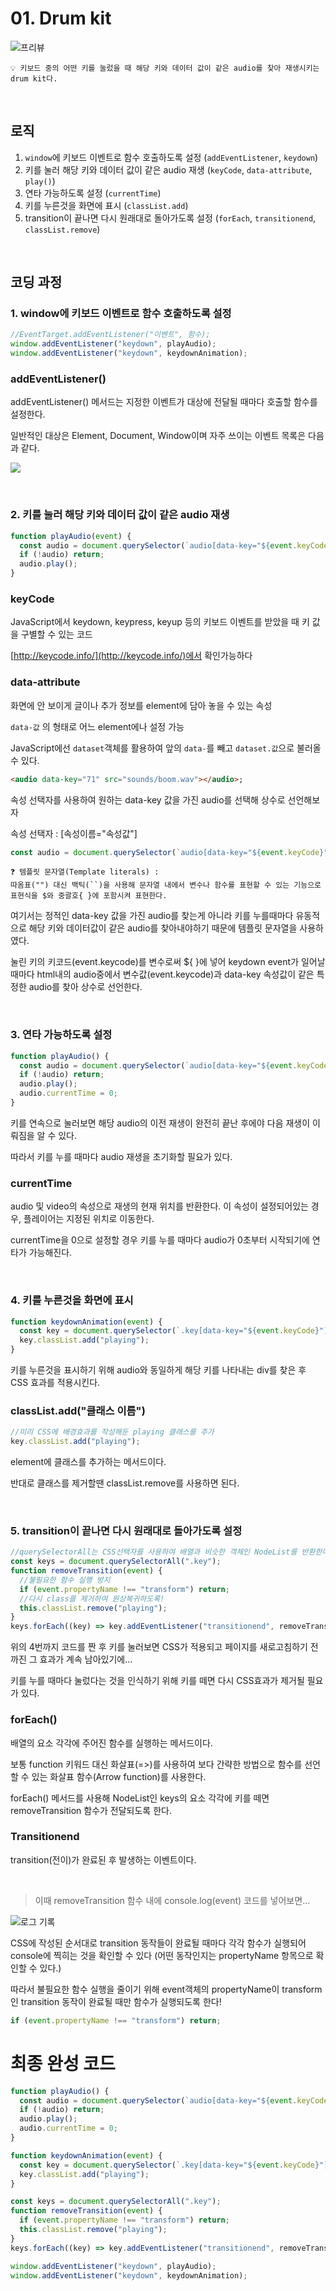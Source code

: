 # 01. Drum kit

![프리뷰](https://user-images.githubusercontent.com/87363422/155992044-470ab81c-ed6a-4cf6-ac17-db00cb36dfad.png)

```
💡 키보드 중의 어떤 키를 눌렀을 때 해당 키와 데이터 값이 같은 audio를 찾아 재생시키는 drum kit다.
```

<br/>

## 로직

1. `window`에 키보드 이벤트로 함수 호출하도록 설정 (`addEventListener`, `keydown`)
2. 키를 눌러 해당 키와 데이터 값이 같은 audio 재생 (`keyCode`, `data-attribute`, `play()`)
3. 연타 가능하도록 설정 (`currentTime`)
4. 키를 누른것을 화면에 표시 (`classList.add`)
5. transition이 끝나면 다시 원래대로 돌아가도록 설정 (`forEach`, `transitionend`, `classList.remove`)

<br/>

## 코딩 과정

### 1. window에 키보드 이벤트로 함수 호출하도록 설정

```jsx
//EventTarget.addEventListener("이벤트", 함수);
window.addEventListener("keydown", playAudio);
window.addEventListener("keydown", keydownAnimation);
```

### addEventListener()

addEventListener() 메서드는 지정한 이벤트가 대상에 전달될 때마다 호출할 함수를 설정한다.

일반적인 대상은 Element, Document, Window이며
자주 쓰이는 이벤트 목록은 다음과 같다.

![](https://user-images.githubusercontent.com/87363422/155992024-b431ab70-100a-4ec8-93f4-f2d2dda8ce00.png)

<br/>

### 2. 키를 눌러 해당 키와 데이터 값이 같은 audio 재생

```jsx
function playAudio(event) {
  const audio = document.querySelector(`audio[data-key="${event.keyCode}"]`);
  if (!audio) return;
  audio.play();
}
```

### keyCode

JavaScript에서 keydown, keypress, keyup 등의 키보드 이벤트를 받았을 때 키 값을 구별할 수 있는 코드

[http://keycode.info/](http://keycode.info/)에서 확인가능하다

### data-attribute

화면에 안 보이게 글이나 추가 정보를 element에 담아 놓을 수 있는 속성

`data-값` 의 형태로 어느 element에나 설정 가능

JavaScript에선 `dataset`객체를 활용하여 앞의 `data-`를 빼고 `dataset.값`으로 불러올 수 있다.

```html
<audio data-key="71" src="sounds/boom.wav"></audio>;
```

속성 선택자를 사용하여 원하는 data-key 값을 가진 audio를 선택해 상수로 선언해보자

속성 선택자 : [속성이름="속성값"]

```jsx
const audio = document.querySelector(`audio[data-key="${event.keyCode}"]`);
```

```
❓ 템플릿 문자열(Template literals) :
따옴표("") 대신 백틱(``)을 사용해 문자열 내에서 변수나 함수를 표현할 수 있는 기능으로
표현식을 $와 중괄호{ }에 포함시켜 표현한다.
```

여기서는 정적인 data-key 값을 가진 audio를 찾는게 아니라 키를 누를때마다 유동적으로 해당 키와 데이터값이 같은 audio를 찾아내야하기 때문에 템플릿 문자열을 사용하였다.

눌린 키의 키코드(event.keycode)를 변수로써 ${ }에 넣어
keydown event가 일어날 때마다 html내의 audio중에서 변수값(event.keycode)과 data-key 속성값이 같은 특정한 audio를 찾아 상수로 선언한다.

<br/>

### 3. 연타 가능하도록 설정

```jsx
function playAudio() {
  const audio = document.querySelector(`audio[data-key="${event.keyCode}"]`);
  if (!audio) return;
  audio.play();
  audio.currentTime = 0;
}
```

키를 연속으로 눌러보면 해당 audio의 이전 재생이 완전히 끝난 후에야 다음 재생이 이뤄짐을 알 수 있다.

따라서 키를 누를 때마다 audio 재생을 초기화할 필요가 있다.

### currentTime

audio 및 video의 속성으로 재생의 현재 위치를 반환한다. 이 속성이 설정되어있는 경우, 플레이어는 지정된 위치로 이동한다.

currentTime을 0으로 설정할 경우 키를 누를 때마다 audio가 0초부터 시작되기에 연타가 가능해진다.

<br/>

### 4. 키를 누른것을 화면에 표시

```jsx
function keydownAnimation(event) {
  const key = document.querySelector(`.key[data-key="${event.keyCode}"]`);
  key.classList.add("playing");
}
```

키를 누른것을 표시하기 위해 audio와 동일하게 해당 키를 나타내는 div를 찾은 후 CSS 효과를 적용시킨다.

### classList.add("클래스 이름")

```jsx
//미리 CSS에 배경효과를 작성해둔 playing 클래스를 추가
key.classList.add("playing");
```

element에 클래스를 추가하는 메서드이다.

반대로 클래스를 제거할땐 classList.remove를 사용하면 된다.

<br/>

### 5. transition이 끝나면 다시 원래대로 돌아가도록 설정

```jsx
//querySelectorAll는 CSS선택자를 사용하여 배열과 비슷한 객체인 NodeList를 반환한다.
const keys = document.querySelectorAll(".key");
function removeTransition(event) {
  //불필요한 함수 실행 방지
  if (event.propertyName !== "transform") return;
  //다시 class를 제거하여 원상복귀하도록!
  this.classList.remove("playing");
}
keys.forEach((key) => key.addEventListener("transitionend", removeTransition));
```

위의 4번까지 코드를 짠 후 키를 눌러보면 CSS가 적용되고 페이지를 새로고침하기 전까진 그 효과가 계속 남아있기에...

키를 누를 때마다 눌렀다는 것을 인식하기 위해 키를 떼면 다시 CSS효과가 제거될 필요가 있다.

### forEach()

배열의 요소 각각에 주어진 함수를 실행하는 메서드이다.

보통 function 키워드 대신 화살표(=>)를 사용하여 보다 간략한 방법으로 함수를 선언할 수 있는 화살표 함수(Arrow function)를 사용한다.

forEach() 메서드를 사용해 NodeList인 keys의 요소 각각에 키를 떼면 removeTransition 함수가 전달되도록 한다.

### Transitionend

transition(전이)가 완료된 후 발생하는 이벤트이다.

<br/>

> 이때 removeTransition 함수 내에 console.log(event) 코드를 넣어보면...

![로그 기록](https://user-images.githubusercontent.com/87363422/155992041-73533b87-7a28-45f2-959a-e1c44987003b.png)

CSS에 작성된 순서대로 transition 동작들이 완료될 때마다 각각 함수가 실행되어 console에 찍히는 것을 확인할 수 있다 (어떤 동작인지는 propertyName 항목으로 확인할 수 있다.)

따라서 불필요한 함수 실행을 줄이기 위해 event객체의 propertyName이 transform인 transition 동작이 완료될 때만 함수가 실행되도록 한다!

```jsx
if (event.propertyName !== "transform") return;
```

# 최종 완성 코드

```jsx
function playAudio() {
  const audio = document.querySelector(`audio[data-key="${event.keyCode}"]`);
  if (!audio) return;
  audio.play();
  audio.currentTime = 0;
}

function keydownAnimation(event) {
  const key = document.querySelector(`.key[data-key="${event.keyCode}"]`);
  key.classList.add("playing");
}

const keys = document.querySelectorAll(".key");
function removeTransition(event) {
  if (event.propertyName !== "transform") return;
  this.classList.remove("playing");
}
keys.forEach((key) => key.addEventListener("transitionend", removeTransition));

window.addEventListener("keydown", playAudio);
window.addEventListener("keydown", keydownAnimation);
```
